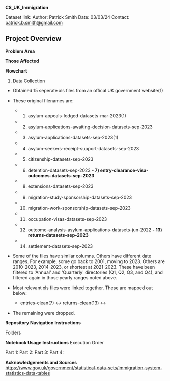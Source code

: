 **CS_UK_Immigration**

Dataset link:
Author: Patrick Smith
Date: 03/03/24
Contact: patrick.b.smith@gmail.com

**Project Overview**
-----------------------
**Problem Area**

**Those Affected**

**Flowchart**

1. Data Collection
  - Obtained 15 seperate xls files from an offical UK government website(1)
  - These original filenames are:
    - 1) asylum-appeals-lodged-datasets-mar-2023(1)
    - 2) asylum-applications-awaiting-decision-datasets-sep-2023
    - 3) asylum-applications-datasets-sep-2023(1)
    - 4) asylum-seekers-receipt-support-datasets-sep-2023
    - 5) citizenship-datasets-sep-2023
    - 6) detention-datasets-sep-2023
    **- 7) entry-clearance-visa-outcomes-datasets-sep-2023**
    - 8) extensions-datasets-sep-2023
    - 9) migration-study-sponsorship-datasets-sep-2023
    - 10) migration-work-sponsorship-datasets-sep-2023
    - 11) occupation-visas-datasets-sep-2023
    - 12) outcome-analysis-asylum-applications-datasets-jun-2022
    **- 13) returns-datasets-sep-2023**
    - 14) settlement-datasets-sep-2023
        
  - Some of the files have similar columns. Others have different date ranges. For example, some go back to 2001, moving to 2023. Others are 2010-2023, 2014-2023, or shortest at 2021-2023. These have been filtered to 'Annual' and 'Quarterly' directories (Q1, Q2, Q3, and Q4), and filtered again in those yearly ranges noted above.
  
  - Most relevant xls files were linked together. These are mapped out below:
    - entries-clean(7) <-> returns-clean(13) <->


  - The remaining were dropped.

**Repository Navigation Instructions**

Folders


**Notebook Usage Instructions**
Execution Order

Part 1:
Part 2:
Part 3:
Part 4:

**Acknowledgements and Sources**
https://www.gov.uk/government/statistical-data-sets/immigration-system-statistics-data-tables
